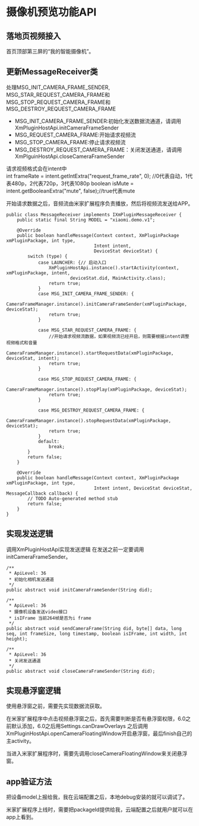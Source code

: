# 摄像机预览功能API
## 落地页视频接入
首页顶部第三屏的“我的智能摄像机”。

## 更新MessageReceiver类
处理MSG\_INIT\_CAMERA\_FRAME\_SENDER, MSG\_STAR\_REQUEST\_CAMERA\_FRAME和MSG\_STOP\_REQUEST\_CAMERA\_FRAME和MSG\_DESTROY\_REQUEST\_CAMERA\_FRAME

* MSG_INIT_CAMERA_FRAME_SENDER:初始化发送数据流通道，请调用XmPluginHostApi.initCameraFrameSender
* MSG_REQUEST_CAMERA_FRAME:开始请求视频流  
* MSG_STOP_CAMERA_FRAME:停止请求视频流  
* MSG_DESTROY_REQUEST_CAMERA_FRAME：关闭发送通道，请调用XmPlguinHostApi.closeCameraFrameSender

请求视频格式会在intent中  
int frameRate = intent.getIntExtra("request_frame_rate", 0); //0代表自动，1代表480p，2代表720p，3代表1080p
boolean isMute = intent.getBooleanExtra("mute", false);//true代表mute

开始请求数据之后，音频流由米家扩展程序负责播放，然后将视频流发送给APP。

```
public class MessageReceiver implements IXmPluginMessageReceiver {
    public static final String MODEL = "xiaomi.demo.v1";

    @Override
    public boolean handleMessage(Context context, XmPluginPackage xmPluginPackage, int type,
                                 Intent intent,
                                 DeviceStat deviceStat) {
        switch (type) {
            case LAUNCHER: {// 启动入口
                XmPluginHostApi.instance().startActivity(context, xmPluginPackage, intent,
                        deviceStat.did, MainActivity.class);
                return true;
            }
            case MSG_INIT_CAMERA_FRAME_SENDER: {
                CameraFrameManager.instance().initCameraFrameSender(xmPluginPackage, deviceStat);
                return true;
            }

            case MSG_STAR_REQUEST_CAMERA_FRAME: {
                //开始请求视频流数据，如果视频流已经开启，则需要根据intent调整视频格式和音量
                CameraFrameManager.instance().startRequestData(xmPluginPackage, deviceStat, intent);
                return true;
            }

            case MSG_STOP_REQUEST_CAMERA_FRAME: {
                CameraFrameManager.instance().stopPlay(xmPluginPackage, deviceStat);
                return true;
            }

            case MSG_DESTROY_REQUEST_CAMERA_FRAME: {
                CameraFrameManager.instance().stopRequestData(xmPluginPackage, deviceStat);
                return true;
            }
            default:
                break;
        }
        return false;
    }

    @Override
    public boolean handleMessage(Context context, XmPluginPackage xmPluginPackage, int type,
                                 Intent intent, DeviceStat deviceStat, MessageCallback callback) {
        // TODO Auto-generated method stub
        return false;
    }
}
```
## 实现发送逻辑

调用XmPluginHostApi实现发送逻辑
在发送之前一定要调用initCameraFrameSender。

```
/**
 * ApiLevel: 36
 * 初始化相机发送通道
 */
public abstract void initCameraFrameSender(String did);

/**
 * ApiLevel: 36
 * 摄像机设备发送video接口
 * isIFrame 当前264帧是否为i frame
 */
public abstract void sendCameraFrame(String did, byte[] data, long seq, int frameSize, long timestamp, boolean isIFrame, int width, int height);

/**
 * ApiLevel: 36
 * 关闭发送通道
 */
public abstract void closeCameraFrameSender(String did);
```

## 实现悬浮窗逻辑
使用悬浮窗之前，需要先实现数据流获取。

在米家扩展程序中点击视频悬浮窗之后，首先需要判断是否有悬浮窗权限，6.0之前默认添加，6.0之后用Settings.canDrawOverlays
之后调用XmPluginHostApi.openCameraFloatingWindow开启悬浮窗，最后finish自己的主activity。

当进入米家扩展程序时，需要先调用closeCameraFloatingWindow来关闭悬浮窗。

## app验证方法
把设备model上报给我，我在云端配置之后，本地debug安装的就可以调试了。

米家扩展程序上线时，需要把packageId提供给我，云端配置之后就用户就可以在app上看到。
